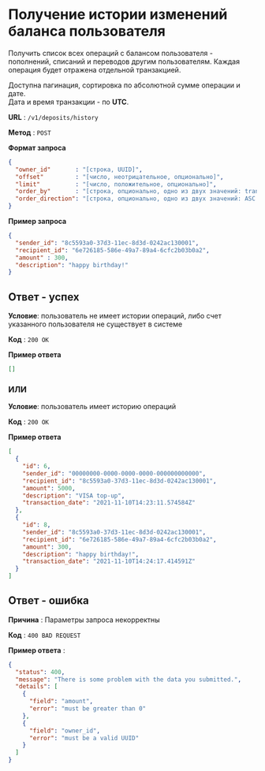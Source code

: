 # Получение истории изменений баланса пользователя

Получить список всех операций с балансом пользователя - пополнений, списаний и переводов другим пользователям.
Каждая операция будет отражена отдельной транзакцией.

Доступна пагинация, сортировка по абсолютной сумме операции и дате.<br>
Дата и время транзакции - по **UTC**.

**URL** : `/v1/deposits/history`

**Метод** : `POST`

**Формат запроса**

```json
{
  "owner_id"       : "[строка, UUID]",
  "offset"         : "[число, неотрицательное, опционально]",
  "limit"          : "[число, положительное, опционально]",
  "order_by"       : "[строка, опционально, одно из двух значений: transaction_date или amount]",
  "order_direction": "[строка, опционально, одно из двух значений: ASC или DESC]"
}
```

**Пример запроса**

```json
{
  "sender_id": "8c5593a0-37d3-11ec-8d3d-0242ac130001",
  "recipient_id": "6e726185-586e-49a7-89a4-6cfc2b03b0a2",
  "amount" : 300,
  "description": "happy birthday!"
}
```

## Ответ - успех

**Условие**: пользователь не имеет истории операций, либо счет указанного пользователя
не существует в системе

**Код** : `200 OK`

**Пример ответа**

```json
[]
```

### ИЛИ 

**Условие**: пользователь имеет историю операций

**Код** : `200 OK`

**Пример ответа**

```json
[
  {
    "id": 6,
    "sender_id": "00000000-0000-0000-0000-000000000000",
    "recipient_id": "8c5593a0-37d3-11ec-8d3d-0242ac130001",
    "amount": 5000,
    "description": "VISA top-up",
    "transaction_date": "2021-11-10T14:23:11.574584Z"
  },
  {
    "id": 8,
    "sender_id": "8c5593a0-37d3-11ec-8d3d-0242ac130001",
    "recipient_id": "6e726185-586e-49a7-89a4-6cfc2b03b0a2",
    "amount": 300,
    "description": "happy birthday!",
    "transaction_date": "2021-11-10T14:24:17.414591Z"
  }
]
```

## Ответ - ошибка

**Причина** : Параметры запроса некорректны

**Код** : `400 BAD REQUEST`

**Пример ответа** :

```json
{
  "status": 400,
  "message": "There is some problem with the data you submitted.",
  "details": [
    {
      "field": "amount",
      "error": "must be greater than 0"
    },
    {
      "field": "owner_id",
      "error": "must be a valid UUID"
    }
  ]
}
```